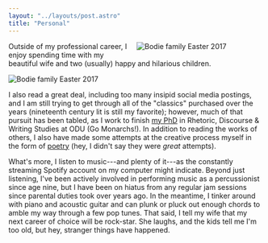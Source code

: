 ```yaml
---
layout: "../layouts/post.astro"
title: "Personal"
---
```


<div class="hidden sm:block" style="float: right; width: 250px; margin: 0 0 10px 15px;">
  <img class="pointer-events-none drop-shadow-sm w-full" src="/images/bodie_family_easter_2017_cropped.webp" alt="Bodie family Easter 2017">
</div>

Outside of my professional career, I enjoy spending time with my beautiful wife and two (usually) happy and hilarious children.
<br />

<div class="block sm:hidden mb-4 mt-2 mx-auto" style="width: 100%; max-width: 300px;">
  <img class="pointer-events-none drop-shadow-sm w-full" src="/images/bodie_family_easter_2017_cropped.webp" alt="Bodie family Easter 2017">
</div>

I also read a great deal, including too many insipid social media postings, and I am still trying to get through all of the "classics" purchased over the years (nineteenth century lit is still my favorite); however, much of that pursuit has been tabled, as I work to finish [my PhD](https://sites.wp.odu.edu/englishphd/) in Rhetoric, Discourse & Writing Studies at ODU (Go Monarchs!). In addition to reading the works of others, I also have made some attempts at the creative process myself in the form of [poetry](http://matthewbodie.wordpress.com/2013/02/18/the-minor-character-reprint/) (hey, I didn't say they were *great* attempts).

What's more, I listen to music---and plenty of it---as the constantly streaming Spotify account on my computer might indicate. Beyond just listening, I've been actively involved in performing music as a percussionist since age nine, but I have been on hiatus from any regular jam sessions since parental duties took over years ago. In the meantime, I tinker around with piano and acoustic guitar and can plunk or pluck out enough chords to amble my way through a few pop tunes. That said, I tell my wife that my next career of choice will be rock-star. She laughs, and the kids tell me I'm too old, but hey, stranger things have happened.